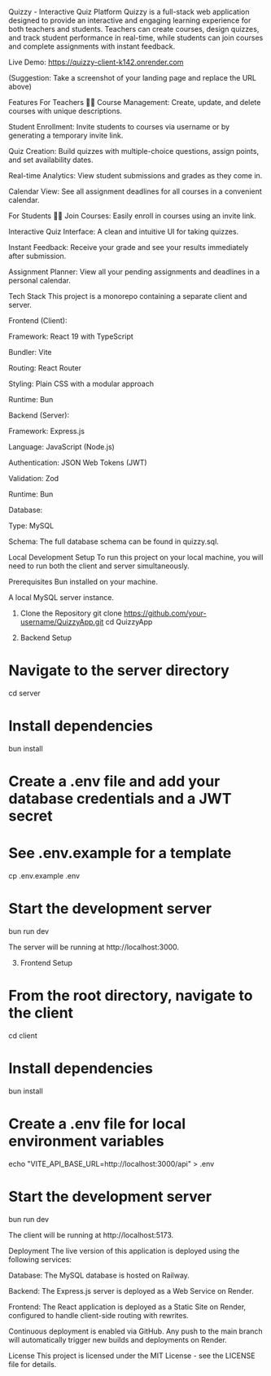 Quizzy - Interactive Quiz Platform
Quizzy is a full-stack web application designed to provide an interactive and engaging learning experience for both teachers and students. Teachers can create courses, design quizzes, and track student performance in real-time, while students can join courses and complete assignments with instant feedback.

Live Demo: https://quizzy-client-k142.onrender.com

(Suggestion: Take a screenshot of your landing page and replace the URL above)

Features
For Teachers 🧑‍🏫
Course Management: Create, update, and delete courses with unique descriptions.

Student Enrollment: Invite students to courses via username or by generating a temporary invite link.

Quiz Creation: Build quizzes with multiple-choice questions, assign points, and set availability dates.

Real-time Analytics: View student submissions and grades as they come in.

Calendar View: See all assignment deadlines for all courses in a convenient calendar.

For Students 🧑‍🎓
Join Courses: Easily enroll in courses using an invite link.

Interactive Quiz Interface: A clean and intuitive UI for taking quizzes.

Instant Feedback: Receive your grade and see your results immediately after submission.

Assignment Planner: View all your pending assignments and deadlines in a personal calendar.

Tech Stack
This project is a monorepo containing a separate client and server.

Frontend (Client):

Framework: React 19 with TypeScript

Bundler: Vite

Routing: React Router

Styling: Plain CSS with a modular approach

Runtime: Bun

Backend (Server):

Framework: Express.js

Language: JavaScript (Node.js)

Authentication: JSON Web Tokens (JWT)

Validation: Zod

Runtime: Bun

Database:

Type: MySQL

Schema: The full database schema can be found in quizzy.sql.

Local Development Setup
To run this project on your local machine, you will need to run both the client and server simultaneously.

Prerequisites
Bun installed on your machine.

A local MySQL server instance.

1. Clone the Repository
git clone https://github.com/your-username/QuizzyApp.git
cd QuizzyApp

2. Backend Setup
# Navigate to the server directory
cd server

# Install dependencies
bun install

# Create a .env file and add your database credentials and a JWT secret
# See .env.example for a template
cp .env.example .env

# Start the development server
bun run dev

The server will be running at http://localhost:3000.

3. Frontend Setup
# From the root directory, navigate to the client
cd client

# Install dependencies
bun install

# Create a .env file for local environment variables
echo "VITE_API_BASE_URL=http://localhost:3000/api" > .env

# Start the development server
bun run dev

The client will be running at http://localhost:5173.

Deployment
The live version of this application is deployed using the following services:

Database: The MySQL database is hosted on Railway.

Backend: The Express.js server is deployed as a Web Service on Render.

Frontend: The React application is deployed as a Static Site on Render, configured to handle client-side routing with rewrites.

Continuous deployment is enabled via GitHub. Any push to the main branch will automatically trigger new builds and deployments on Render.

License
This project is licensed under the MIT License - see the LICENSE file for details.